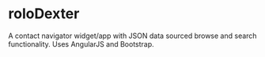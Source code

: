 # roloDexter
A contact navigator widget/app with JSON data sourced browse and search functionality.  Uses AngularJS and Bootstrap.
